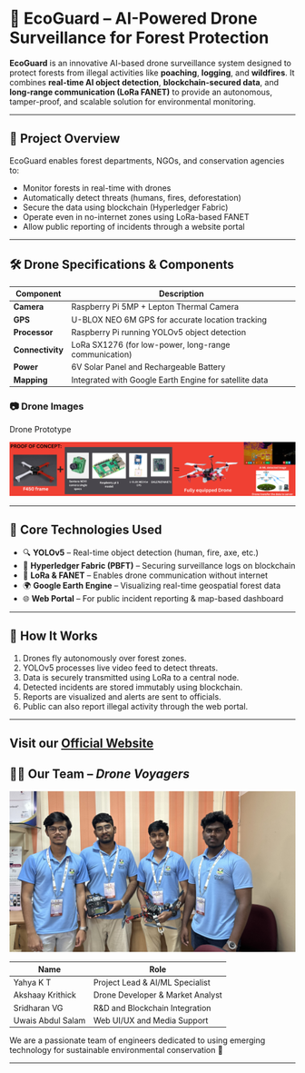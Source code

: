# 🌳 EcoGuard – AI-Powered Drone Surveillance for Forest Protection

**EcoGuard** is an innovative AI-based drone surveillance system designed to protect forests from illegal activities like **poaching**, **logging**, and **wildfires**. It combines **real-time AI object detection**, **blockchain-secured data**, and **long-range communication (LoRa FANET)** to provide an autonomous, tamper-proof, and scalable solution for environmental monitoring.

---

## 🚀 Project Overview

EcoGuard enables forest departments, NGOs, and conservation agencies to:
- Monitor forests in real-time with drones
- Automatically detect threats (humans, fires, deforestation)
- Secure the data using blockchain (Hyperledger Fabric)
- Operate even in no-internet zones using LoRa-based FANET
- Allow public reporting of incidents through a website portal

---

## 🛠️ Drone Specifications & Components

| Component | Description |
|----------|-------------|
| **Camera** | Raspberry Pi 5MP + Lepton Thermal Camera |
| **GPS** | U-BLOX NEO 6M GPS for accurate location tracking |
| **Processor** | Raspberry Pi running YOLOv5 object detection |
| **Connectivity** | LoRa SX1276 (for low-power, long-range communication) |
| **Power** | 6V Solar Panel and Rechargeable Battery |
| **Mapping** | Integrated with Google Earth Engine for satellite data |

### 📷 Drone Images

 Drone Prototype 

 ![Drone 1](image/2.png) 
<!-- Replace with your actual image paths inside /images folder -->

---

## 🧠 Core Technologies Used

- 🔍 **YOLOv5** – Real-time object detection (human, fire, axe, etc.)
- 🔗 **Hyperledger Fabric (PBFT)** – Securing surveillance logs on blockchain
- 📡 **LoRa & FANET** – Enables drone communication without internet
- 🌍 **Google Earth Engine** – Visualizing real-time geospatial forest data
- 🌐 **Web Portal** – For public incident reporting & map-based dashboard  


---

## 🔄 How It Works

1. Drones fly autonomously over forest zones.
2. YOLOv5 processes live video feed to detect threats.
3. Data is securely transmitted using LoRa to a central node.
4. Detected incidents are stored immutably using blockchain.
5. Reports are visualized and alerts are sent to officials.
6. Public can also report illegal activity through the web portal.

---
Visit our [Official Website](https://tracking-deforestation.vercel.app/)
---

## 👨‍💻 Our Team – *Drone Voyagers*

![Team](image/1.jpg)

| Name               | Role                              |
|--------------------|-----------------------------------|
| Yahya K T          | Project Lead & AI/ML Specialist   |
| Akshaay Krithick   | Drone Developer & Market Analyst  |
| Sridharan VG       | R&D and Blockchain Integration    |
| Uwais Abdul Salam  | Web UI/UX and Media Support       |

We are a passionate team of engineers dedicated to using emerging technology for sustainable environmental conservation 🌿

---
